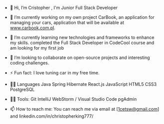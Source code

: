 
- 👋 Hi, I’m Cristopher , I'm Junior Full Stack Developer
- 🔭 I’m currently working on my own project CarBook, an application for managing your cars, application that will be available at www.carbook.com.pl.
- 🌱 I’m currently learning new technologies and frameworks to enhance my skills.
 completed the Full Stack Developer in CodeCool course and am looking for my first job 
- 👯 I’m looking to collaborate on open-source projects and interesting coding challenges.
- ⚡ Fun fact: I love tuning car in my free time.

- 🐱‍🏍 Languages 
  Java Spring Hibernate
  React.js JavaScript HTML5 CSS3
  PostgreSQL

-  🐱‍🏍 Tools:
     Git
     IntelliJ
     WebStorm / Visual Studio Code
     pgAdmin

- 📫 How to reach me: You can reach me via email at [1cetsw@gmail.com] and linkedin.com/in/christopherking777/
